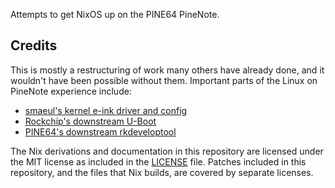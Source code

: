 Attempts to get NixOS up on the PINE64 PineNote.

## Credits

This is mostly a restructuring of work many others have already done, and it wouldn't have been possible without them. Important parts of the Linux on PineNote experience include:
* [smaeul's kernel e-ink driver and config](https://github.com/smaeul/linux/tree/rk356x-ebc-dev)
* [Rockchip's downstream U-Boot](https://github.com/Caesar-github/u-boot)
* [PINE64's downstream rkdeveloptool](https://gitlab.com/pine64-org/quartz-bsp/rkdeveloptool)

The Nix derivations and documentation in this repository are licensed under the MIT license as included in the [LICENSE](LICENSE) file. Patches included in this repository, and the files that Nix builds, are covered by separate licenses.
